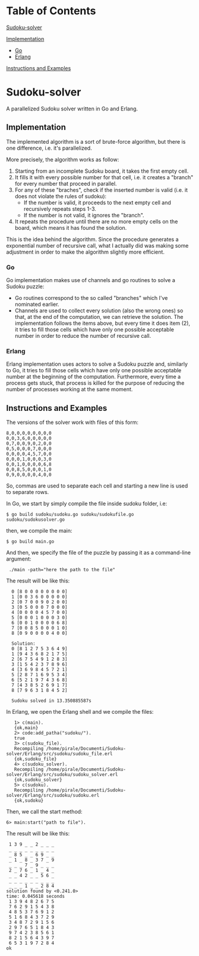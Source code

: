 # Table of Contents
[Sudoku-solver](#sudoku-solver)

[Implementation](#implementation)
  - [Go](#go)
  - [Erlang](#erlang)
    
[Instructions and Examples](#instructions-and-examples)

# Sudoku-solver

A parallelized Sudoku solver written in Go and Erlang.

## Implementation

The implemented algorithm is a sort of brute-force algorithm, but there is one difference, i.e. it's parallelized. 

More precisely, the algorithm works as follow:
1. Starting from an incomplete Sudoku board, it takes the first empty cell.
2. It fills it with every possible number for that cell, i.e. it creates a "branch" for every number that proceed in parallel.
3. For any of these "braches", check if the inserted number is valid (i.e. it does not violate the rules of sudoku):
   - If the number is valid, it proceeds to the next empty cell and recursively repeats steps 1-3.
   - If the number is not valid, it ignores the "branch".
4. It repeats the procedure until there are no more empty cells on the board, which means it has found the solution.

This is the idea behind the algorithm. Since the procedure generates a exponential number of recursive call, what I actually did was making some adjustment in order to make the algorithm slightly more efficient. 

### Go 

Go implementation makes use of channels and go routines to solve a Sudoku puzzle:
- Go routines correspond to the so called "branches" which I've nominated earlier.
- Channels are used to collect every solution (also the wrong ones) so that, at the end of the computation, we can retrieve the solution.
The implementation follows the items above, but every time it does item (2), it tries to fill those cells which have only one possible acceptable number in order to reduce the number of recursive call. 

### Erlang

Erlang implementation uses actors to solve a Sudoku puzzle and, similarly to Go, it tries to fill those cells which have only one possible acceptable number at the beginning of the computation. Furthermore, every time a process gets stuck, that process is killed for the purpose of reducing the number of processes working at the same moment.

## Instructions and Examples

The versions of the solver work with files of this form:

~~~
8,0,0,0,0,0,0,0,0
0,0,3,6,0,0,0,0,0
0,7,0,0,9,0,2,0,0
0,5,0,0,0,7,0,0,0
0,0,0,0,4,5,7,0,0
0,0,0,1,0,0,0,3,0
0,0,1,0,0,0,0,6,8
0,0,8,5,0,0,0,1,0
0,9,0,0,0,0,4,0,0
~~~

So, commas are used to separate each cell and starting a new line is used to separate rows.

In Go, we start by simply compile the file inside sudoku folder, i.e:

`` $ go build sudoku/sudoku.go sudoku/sudokufile.go sudoku/sudokusolver.go ``

then, we compile the main:

`` $ go build main.go ``

And then, we specify the file of the puzzle by passing it as a command-line argument:

`` ./main -path="here the path to the file"``

The result will be like this:

~~~ 
  0 [8 0 0 0 0 0 0 0 0]
  1 [0 0 3 6 0 0 0 0 0]
  2 [0 7 0 0 9 0 2 0 0]
  3 [0 5 0 0 0 7 0 0 0]
  4 [0 0 0 0 4 5 7 0 0]
  5 [0 0 0 1 0 0 0 3 0]
  6 [0 0 1 0 0 0 0 6 8]
  7 [0 0 8 5 0 0 0 1 0]
  8 [0 9 0 0 0 0 4 0 0]

  Solution:
  0 [8 1 2 7 5 3 6 4 9]
  1 [9 4 3 6 8 2 1 7 5]
  2 [6 7 5 4 9 1 2 8 3]
  3 [1 5 4 2 3 7 8 9 6]
  4 [3 6 9 8 4 5 7 2 1]
  5 [2 8 7 1 6 9 5 3 4]
  6 [5 2 1 9 7 4 3 6 8]
  7 [4 3 8 5 2 6 9 1 7]
  8 [7 9 6 3 1 8 4 5 2]
 
  Sudoku solved in 13.350885587s
~~~

In Erlang, we open the Erlang shell and we compile the files:

~~~
   1> c(main).
   {ok,main}
   2> code:add_patha("sudoku/").
   true
   3> c(sudoku_file).
   Recompiling /home/pirale/Documenti/Sudoku-solver/Erlang/src/sudoku/sudoku_file.erl
   {ok,sudoku_file}
   4> c(sudoku_solver).
   Recompiling /home/pirale/Documenti/Sudoku-solver/Erlang/src/sudoku/sudoku_solver.erl
   {ok,sudoku_solver}
   5> c(sudoku).  
   Recompiling /home/pirale/Documenti/Sudoku-solver/Erlang/src/sudoku/sudoku.erl
   {ok,sudoku}
~~~
Then, we call the start method:

`` 6> main:start("path to file"). ``

The result will be like this:

~~~
 1 3 9 _ _ 2 _ _ _
 _ _ _ _ _ _ _ _ _
 _ 8 5 _ _ 6 9 _ _
 _ 1 _ 8 _ 3 7 _ 9
 _ _ _ 7 _ 9 _ _ _
 2 _ 7 6 _ 1 _ 4 _
 _ _ 4 2 _ _ 5 6 _
 _ _ _ _ _ _ _ _ _
 _ _ _ 1 _ _ 2 8 4
solution found by <0.241.0>
time: 0.045618 seconds 
 1 3 9 4 8 2 6 7 5
 7 6 2 9 1 5 4 3 8
 4 8 5 3 7 6 9 1 2
 5 1 6 8 4 3 7 2 9
 3 4 8 7 2 9 1 5 6
 2 9 7 6 5 1 8 4 3
 9 7 4 2 3 8 5 6 1
 8 2 1 5 6 4 3 9 7
 6 5 3 1 9 7 2 8 4
ok

~~~   



